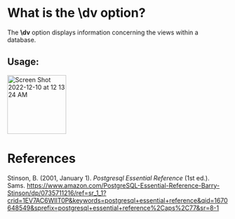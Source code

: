 # What is the \dv option? 

The **\dv** option displays information concerning the views within a database. 


## Usage: 
<img width="134" alt="Screen Shot 2022-12-10 at 12 13 24 AM" src="https://user-images.githubusercontent.com/109105989/206830460-5c51e49f-24ce-43a6-9f87-7a3419189f8e.png">



# References 
Stinson, B. (2001, January 1). *Postgresql Essential Reference* (1st ed.). Sams. <https://www.amazon.com/PostgreSQL-Essential-Reference-Barry-Stinson/dp/0735711216/ref=sr_1_1?crid=1EV7AC6WIIT0P&keywords=postgresql+essential+reference&qid=1670648549&sprefix=postgresql+essential+reference%2Caps%2C77&sr=8-1>
